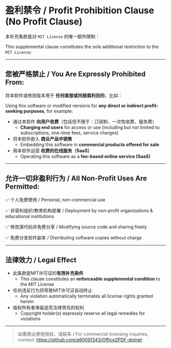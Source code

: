 # 盈利禁令 / Profit Prohibition Clause (No Profit Clause)

本补充条款是对 `MIT License` 的唯一额外限制：

This supplemental clause constitutes the sole additional restriction to the `MIT License`:

---

## 您被严格禁止 / You Are Expressly Prohibited From:

将本软件或修改版本用于 **任何直接或间接盈利目的**，比如：

Using this software or modified versions for **any direct or indirect profit-seeking purposes**, for example:

- 通过本软件 **向用户收费**（包括但不限于：订阅制、一次性收费、服务费）
  - **Charging end users** for access or use (including but not limited to: subscriptions, one-time fees, service charges)
- 将本软件嵌入 **商业产品中销售**
  - Embedding this software in **commercial products offered for sale**
- 用本软件运营 **收费的在线服务（SaaS）**
  - Operating this software as a **fee-based online service (SaaS)**

---

## 允许一切非盈利行为 / All Non-Profit Uses Are Permitted:

✅ 个人免费使用 / Personal, non-commercial use

✅ 非营利组织/教育机构部署 / Deployment by non-profit organizations & educational institutions

✅ 修改源代码并免费分享 / Modifying source code and sharing freely

✅ 免费分发软件副本 / Distributing software copies without charge

---

## 法律效力 / Legal Effect

* 此条款是MIT许可证的**有效补充条件**
  * This clause constitutes an **enforceable supplemental condition** to the MIT License
* 任何违反行为将导致MIT许可证自动终止
  * Any violation automatically terminates all license rights granted herein
* 版权所有者保留追究法律责任的权利
  * Copyright holder(s) expressly reserve all legal remedies for violations

---

> 如需商业使用授权，请联系 / For commercial licensing inquiries, contact: https://github.com/a90091343/Office2PDF-dotnet
